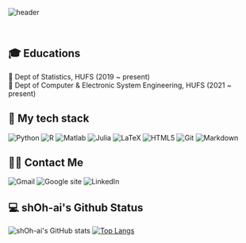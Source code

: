 ![header](https://capsule-render.vercel.app/api?type=cylinder&color=Yellow&height=300&section=header&text=Hello%20there,%20Welcome%20to%20sh.Oh's%20Github%20👋&fontSize=42)

<br />

<h2> 🎓 Educations </h2>

🌼 Dept of Statistics, HUFS (2019 ~ present)<Br>
🌼 Dept of Computer & Electronic System Engineering, HUFS (2021 ~ present)

<h2> 💪 My tech stack </h2>

![Python](https://img.shields.io/badge/-Python-3776AB?style=for-the-badge&logo=Python&logoColor=white)
![R](https://img.shields.io/badge/-R-276DC3?style=for-the-badge&logo=R&logoColor=white)
![Matlab](https://img.shields.io/badge/MATLAB-R2023a-BLUE.svg)
![Julia](https://img.shields.io/badge/-Julia-9558B2?style=for-the-badge&logo=Julia&logoColor=white)
![LaTeX](https://img.shields.io/badge/latex-%23008080.svg?style=for-the-badge&logo=latex&logoColor=white)
![HTML5](https://img.shields.io/badge/-HTML5-F05032?style=for-the-badge&logo=html5&logoColor=ffffff)
![Git](https://img.shields.io/badge/-Git-F05032?style=for-the-badge&logo=git&logoColor=ffffff)
![Markdown](https://img.shields.io/badge/-Markdown-000000?style=for-the-badge&logo=Markdown&logoColor=white)

<h2> 🤙🏻 Contact Me </h2>

![Gmail](https://img.shields.io/badge/-Gmail-EA4335?style=for-the-badge&logo=Gmail&logoColor=white)
![Google site](https://img.shields.io/badge/-Googlesite-34A853?style=for-the-badge&logo=GoogleSheets&logoColor=white)
![LinkedIn](https://img.shields.io/badge/-LinkedIn-0A66C2?style=for-the-badge&logo=LinkedIn&logoColor=white)

<h2> 💻 shOh-ai's Github Status </h2>

![shOh-ai's GitHub stats](https://github-readme-stats.vercel.app/api?username=shOh-ai&show_icons=true&theme=radical)
[![Top Langs](https://github-readme-stats.vercel.app/api/top-langs/?username=shOh-ai&layout=compact)](https://github.com/shOh-ai/github-readme-stats)
